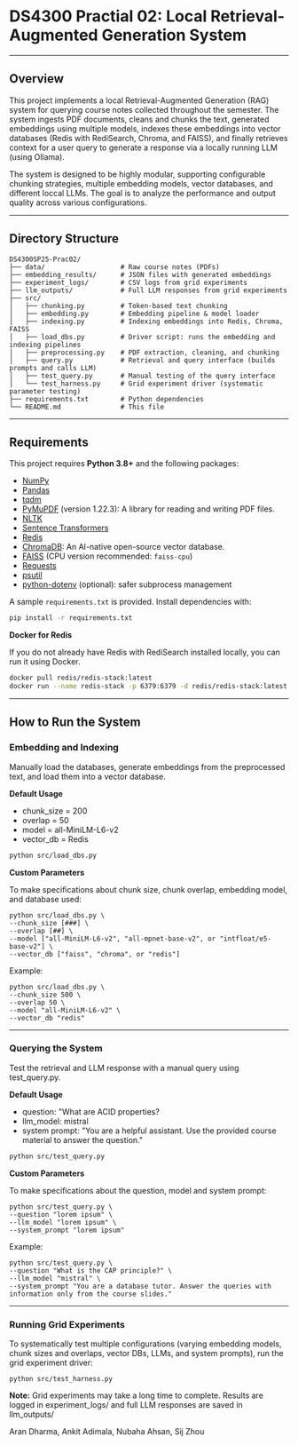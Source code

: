 # DS4300 Practial 02: Local Retrieval-Augmented Generation System 
---

## Overview 

This project implements a local Retrieval-Augmented Generation (RAG) system for querying course notes collected throughout the semester. The system ingests PDF documents, cleans and chunks the text, generated embeddings using multiple models, indexes these embeddings into vector databases (Redis with RediSearch, Chroma, and FAISS), and finally retrieves context for a user query to generate a response via a locally running LLM (using Ollama).

The system is designed to be highly modular, supporting configurable chunking strategies, multiple embedding models, vector databases, and different loccal LLMs. The goal is to analyze the performance and output quality across various configurations. 

---

## Directory Structure

```
DS4300SP25-Prac02/
├── data/                   # Raw course notes (PDFs)
├── embedding_results/      # JSON files with generated embeddings
├── experiment_logs/        # CSV logs from grid experiments
├── llm_outputs/            # Full LLM responses from grid experiments
├── src/
│   ├── chunking.py         # Token-based text chunking
│   ├── embedding.py        # Embedding pipeline & model loader
│   ├── indexing.py         # Indexing embeddings into Redis, Chroma, FAISS
│   ├── load_dbs.py         # Driver script: runs the embedding and indexing pipelines
│   ├── preprocessing.py    # PDF extraction, cleaning, and chunking
│   ├── query.py            # Retrieval and query interface (builds prompts and calls LLM)
│   ├── test_query.py       # Manual testing of the query interface
│   └── test_harness.py     # Grid experiment driver (systematic parameter testing)
├── requirements.txt        # Python dependencies
└── README.md               # This file
```
---

## Requirements 

This project requires **Python 3.8+** and the following packages: 

- [NumPy](https://numpy.org/)
- [Pandas](https://pandas.pydata.org/)
- [tqdm](https://tqdm.github.io/)
- [PyMuPDF](https://pymupdf.readthedocs.io/) (version 1.22.3): A library for reading and writing PDF files.
- [NLTK](https://www.nltk.org/)
- [Sentence Transformers](https://sbert.net/)
- [Redis](https://redis.io/)
- [ChromaDB](https://www.trychroma.com/): An AI-native open-source vector database.
- [FAISS](https://github.com/facebookresearch/faiss) (CPU version recommended: `faiss-cpu`)
- [Requests](https://docs.python-requests.org/)
- [psutil](https://pypi.org/project/psutil/)
- [python-dotenv](https://pypi.org/project/python-dotenv/) (optional): safer subprocess management

A sample `requirements.txt` is provided. Install dependencies with: 

```bash
pip install -r requirements.txt 
```

**Docker for Redis**

If you do not already have Redis with RediSearch installed locally, you can run it using Docker. 

```bash
docker pull redis/redis-stack:latest
docker run --name redis-stack -p 6379:6379 -d redis/redis-stack:latest
```

---

## How to Run the System

### Embedding and Indexing 

Manually load the databases, generate embeddings from the preprocessed text, and load them into a vector database. 

**Default Usage**

- chunk_size = 200
- overlap = 50
- model = all-MiniLM-L6-v2
- vector_db = Redis 

```bash
python src/load_dbs.py 
```


**Custom Parameters**

To make specifications about chunk size, chunk overlap, embedding model, and database used:

    python src/load_dbs.py \
    --chunk_size [###] \
    --overlap [##] \
    --model ["all-MiniLM-L6-v2", "all-mpnet-base-v2", or "intfloat/e5-base-v2"] \
    --vector_db ["faiss", "chroma", or "redis"]


Example:

    python src/load_dbs.py \
    --chunk_size 500 \
    --overlap 50 \
    --model "all-MiniLM-L6-v2" \
    --vector_db "redis"

---

### Querying the System 

Test the retrieval and LLM response with a manual query using test_query.py.

**Default Usage**

- question: "What are ACID properties?
- llm_model: mistral 
- system prompt: "You are a helpful assistant. Use the provided course material to answer the question."

```bash
python src/test_query.py 
```


**Custom Parameters**

To make specifications about the question, model and system prompt:

    python src/test_query.py \
    --question "lorem ipsum" \
    --llm_model "lorem ipsum" \
    --system_prompt "lorem ipsum"

Example: 

    python src/test_query.py \
    --question "What is the CAP principle?" \
    --llm_model "mistral" \
    --system_prompt "You are a database tutor. Answer the queries with information only from the course slides."

---

### Running Grid Experiments 

To systematically test multiple configurations (varying embedding models, chunk sizes and overlaps, vector DBs, LLMs, and system prompts), run the grid experiment driver: 

    python src/test_harness.py

**Note:** Grid experiments may take a long time to complete. Results are logged in experiment_logs/ and full LLM responses are saved in llm_outputs/

Aran Dharma, Ankit Adimala, Nubaha Ahsan, Sij Zhou